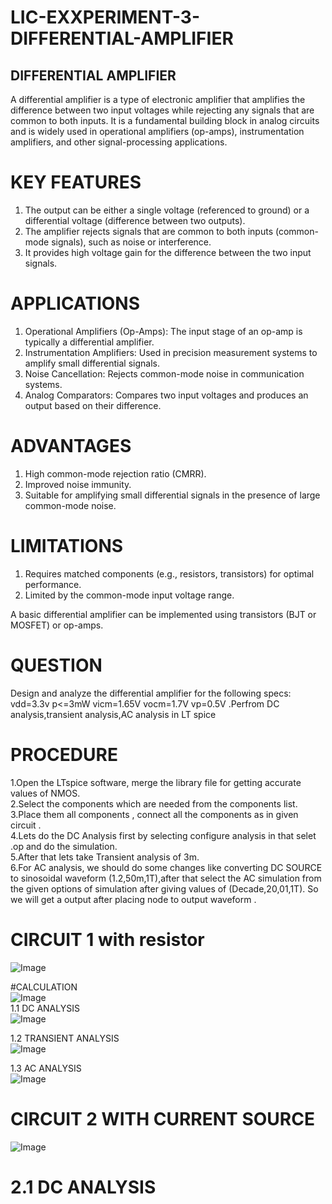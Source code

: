 # LIC-EXXPERIMENT-3-DIFFERENTIAL-AMPLIFIER  
## DIFFERENTIAL AMPLIFIER  
A differential amplifier is a type of electronic amplifier that amplifies the difference between two input voltages while rejecting any signals that are common to both inputs. It is a fundamental building block in analog circuits and is widely used in operational amplifiers (op-amps), instrumentation amplifiers, and other signal-processing applications.
# KEY FEATURES  
1.  The output can be either a single voltage (referenced to ground) or a differential voltage (difference between two outputs).
2.  The amplifier rejects signals that are common to both inputs (common-mode signals), such as noise or interference.
3.  It provides high voltage gain for the difference between the two input signals.
# APPLICATIONS  
1. Operational Amplifiers (Op-Amps): The input stage of an op-amp is typically a differential amplifier.
2. Instrumentation Amplifiers: Used in precision measurement systems to amplify small differential signals.
3. Noise Cancellation: Rejects common-mode noise in communication systems.
4. Analog Comparators: Compares two input voltages and produces an output based on their difference.

# ADVANTAGES  
1. High common-mode rejection ratio (CMRR).
2. Improved noise immunity.  
3. Suitable for amplifying small differential signals in the presence of large common-mode noise.

# LIMITATIONS  
1. Requires matched components (e.g., resistors, transistors) for optimal performance.
2. Limited by the common-mode input voltage range.

A basic differential amplifier can be implemented using transistors (BJT or MOSFET) or op-amps. 
# QUESTION  
Design and analyze the differential amplifier for the following specs:  
vdd=3.3v p<=3mW  vicm=1.65V vocm=1.7V vp=0.5V .Perfrom DC analysis,transient analysis,AC analysis in LT spice  
# PROCEDURE  
1.Open the LTspice software, merge the library file for getting accurate values of NMOS.  
2.Select the components which are needed  from the components list.  
3.Place them all components , connect all the components as in given circuit .  
4.Lets do the DC Analysis first by selecting configure analysis in that selet .op and do the simulation.  
5.After that lets take Transient analysis of 3m.  
6.For AC analysis, we should do some changes like converting DC SOURCE to sinosoidal waveform (1.2,50m,1T),after that select the AC simulation from the given options of simulation after giving values of (Decade,20,01,1T). So we will get a output after placing node to output waveform .  
# CIRCUIT 1 with resistor  
![Image](https://github.com/user-attachments/assets/ff007a24-989b-4774-87ca-3b7feff1b002) 

#CALCULATION  
![Image](https://github.com/user-attachments/assets/c0acb823-4f24-4958-b92e-48109d3d6e6d)  
1.1 DC ANALYSIS  
![Image](https://github.com/user-attachments/assets/f173714c-256f-4be5-9017-14eaa2ebecc8)  

1.2 TRANSIENT ANALYSIS  
![Image](https://github.com/user-attachments/assets/a919dad9-6dae-4633-a26f-e51a1a1bd020)  

1.3 AC ANALYSIS  
![Image](https://github.com/user-attachments/assets/b4f198a4-7beb-448f-9621-948385b08630)  

# CIRCUIT 2 WITH CURRENT SOURCE  
![Image](https://github.com/user-attachments/assets/a6ea24d5-38c0-4409-95b3-c34f43474616)  
# 2.1 DC ANALYSIS  





